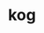 ---
title: kog
parent: Common Words
last_modified_date: 2021-11-10

see_also:
  - bekog
  - rekog
  - enkog
  - unkog
  - skog
transcriptions:
  - ˈkɔg
translations:
  - "to know"
etymology:
  Shortened from Billzonian `kognise`, from English `recognise`, `cognise`
examples:
  - bzo: "Thu **kog** so?"
    eng: "Do you **know**?"
---